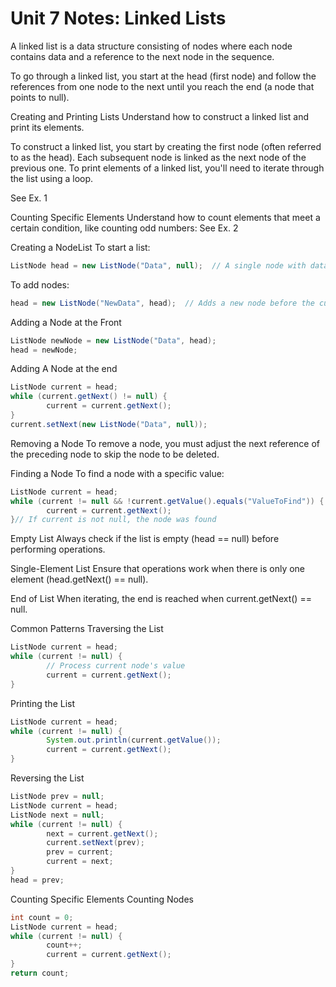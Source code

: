 # Unit 7 Notes: Linked Lists
A linked list is a data structure consisting of nodes where each node contains data and a reference to the next node in the sequence.

To go through a linked list, you start at the head (first node) and follow the references from one node to the next until you reach the end (a node that points to null).


Creating and Printing Lists
Understand how to construct a linked list and print its elements.

To construct a linked list, you start by creating the first node (often referred to as the head). Each subsequent node is linked as the next node of the previous one.
To print elements of a linked list, you'll need to iterate through the list using a loop.

See Ex. 1

Counting Specific Elements
Understand how to count elements that meet a certain condition, like counting odd numbers:
See Ex. 2

Creating a NodeList
To start a list:

```java
ListNode head = new ListNode("Data", null);  // A single node with data and no next node
```

To add nodes:

```java
head = new ListNode("NewData", head);  // Adds a new node before the current head
```

Adding a Node at the Front
```java
ListNode newNode = new ListNode("Data", head);
head = newNode;
```

Adding A Node at the end
```java
ListNode current = head;
while (current.getNext() != null) {
		current = current.getNext();
}
current.setNext(new ListNode("Data", null));
```

Removing a Node
To remove a node, you must adjust the next reference of the preceding node to skip the node to be deleted.

Finding a Node
To find a node with a specific value:
```java
ListNode current = head;
while (current != null && !current.getValue().equals("ValueToFind")) {
		current = current.getNext();
}// If current is not null, the node was found
```
Empty List
Always check if the list is empty (head == null) before performing operations.

Single-Element List
Ensure that operations work when there is only one element (head.getNext() == null).

End of List
When iterating, the end is reached when current.getNext() == null.

Common Patterns
Traversing the List
```java
ListNode current = head;
while (current != null) {
		// Process current node's value
		current = current.getNext();
}
```

Printing the List
```java
ListNode current = head;
while (current != null) {
		System.out.println(current.getValue());
		current = current.getNext();
}
```
Reversing the List
```java
ListNode prev = null;
ListNode current = head;
ListNode next = null;
while (current != null) {
		next = current.getNext();
		current.setNext(prev);
		prev = current;
		current = next;
}
head = prev;

```
Counting Specific Elements
Counting Nodes
```java
int count = 0;
ListNode current = head;
while (current != null) {
		count++;
		current = current.getNext();
}
return count;
```

